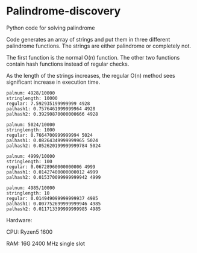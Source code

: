 # Palindrome-discovery
Python code for solving palindrome

Code generates an array of strings and put them in three different palindrome functions.
The strings are either palindrome or completely not.

The first function is the normal O(n) function.
The other two functions contain hash functions instead of regular checks.

As the length of the strings increases, the regular O(n) method sees significant increase in execution time.

```
palnum: 4928/10000
stringlength: 10000
regular: 7.592935199999999 4928
palhash1: 0.7576461999999964 4928
palhash2: 0.39290870000000666 4928

palnum: 5024/10000
stringlength: 1000
regular: 0.7664700999999994 5024
palhash1: 0.08264349999999965 5024
palhash2: 0.052620199999999784 5024

palnum: 4999/10000
stringlength: 100
regular: 0.06728960000000006 4999
palhash1: 0.01427400000000012 4999
palhash2: 0.015370099999999942 4999

palnum: 4985/10000
stringlength: 10
regular: 0.014949099999999937 4985
palhash1: 0.007752699999999946 4985
palhash2: 0.011713399999999985 4985
```

Hardware:

CPU: Ryzen5 1600

RAM: 16G 2400 MHz single slot
